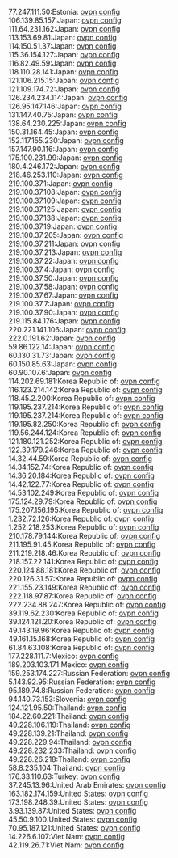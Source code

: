 77.247.111.50:Estonia: [ovpn config](vpn/77_247_111_50.ovpn)  
106.139.85.157:Japan: [ovpn config](vpn/106_139_85_157.ovpn)  
111.64.231.162:Japan: [ovpn config](vpn/111_64_231_162.ovpn)  
113.153.69.81:Japan: [ovpn config](vpn/113_153_69_81.ovpn)  
114.150.51.37:Japan: [ovpn config](vpn/114_150_51_37.ovpn)  
115.36.154.127:Japan: [ovpn config](vpn/115_36_154_127.ovpn)  
116.82.49.59:Japan: [ovpn config](vpn/116_82_49_59.ovpn)  
118.110.28.141:Japan: [ovpn config](vpn/118_110_28_141.ovpn)  
121.106.215.15:Japan: [ovpn config](vpn/121_106_215_15.ovpn)  
121.109.174.72:Japan: [ovpn config](vpn/121_109_174_72.ovpn)  
126.234.234.114:Japan: [ovpn config](vpn/126_234_234_114.ovpn)  
126.95.147.146:Japan: [ovpn config](vpn/126_95_147_146.ovpn)  
131.147.40.75:Japan: [ovpn config](vpn/131_147_40_75.ovpn)  
138.64.230.225:Japan: [ovpn config](vpn/138_64_230_225.ovpn)  
150.31.164.45:Japan: [ovpn config](vpn/150_31_164_45.ovpn)  
152.117.155.230:Japan: [ovpn config](vpn/152_117_155_230.ovpn)  
157.147.90.116:Japan: [ovpn config](vpn/157_147_90_116.ovpn)  
175.100.231.99:Japan: [ovpn config](vpn/175_100_231_99.ovpn)  
180.4.246.172:Japan: [ovpn config](vpn/180_4_246_172.ovpn)  
218.46.253.110:Japan: [ovpn config](vpn/218_46_253_110.ovpn)  
219.100.37.1:Japan: [ovpn config](vpn/219_100_37_1.ovpn)  
219.100.37.108:Japan: [ovpn config](vpn/219_100_37_108.ovpn)  
219.100.37.109:Japan: [ovpn config](vpn/219_100_37_109.ovpn)  
219.100.37.125:Japan: [ovpn config](vpn/219_100_37_125.ovpn)  
219.100.37.138:Japan: [ovpn config](vpn/219_100_37_138.ovpn)  
219.100.37.19:Japan: [ovpn config](vpn/219_100_37_19.ovpn)  
219.100.37.205:Japan: [ovpn config](vpn/219_100_37_205.ovpn)  
219.100.37.211:Japan: [ovpn config](vpn/219_100_37_211.ovpn)  
219.100.37.213:Japan: [ovpn config](vpn/219_100_37_213.ovpn)  
219.100.37.22:Japan: [ovpn config](vpn/219_100_37_22.ovpn)  
219.100.37.4:Japan: [ovpn config](vpn/219_100_37_4.ovpn)  
219.100.37.50:Japan: [ovpn config](vpn/219_100_37_50.ovpn)  
219.100.37.58:Japan: [ovpn config](vpn/219_100_37_58.ovpn)  
219.100.37.67:Japan: [ovpn config](vpn/219_100_37_67.ovpn)  
219.100.37.7:Japan: [ovpn config](vpn/219_100_37_7.ovpn)  
219.100.37.90:Japan: [ovpn config](vpn/219_100_37_90.ovpn)  
219.115.84.176:Japan: [ovpn config](vpn/219_115_84_176.ovpn)  
220.221.141.106:Japan: [ovpn config](vpn/220_221_141_106.ovpn)  
222.0.191.62:Japan: [ovpn config](vpn/222_0_191_62.ovpn)  
59.86.122.14:Japan: [ovpn config](vpn/59_86_122_14.ovpn)  
60.130.31.73:Japan: [ovpn config](vpn/60_130_31_73.ovpn)  
60.150.85.63:Japan: [ovpn config](vpn/60_150_85_63.ovpn)  
60.90.107.6:Japan: [ovpn config](vpn/60_90_107_6.ovpn)  
114.202.69.181:Korea Republic of: [ovpn config](vpn/114_202_69_181.ovpn)  
116.123.214.142:Korea Republic of: [ovpn config](vpn/116_123_214_142.ovpn)  
118.45.2.200:Korea Republic of: [ovpn config](vpn/118_45_2_200.ovpn)  
119.195.237.214:Korea Republic of: [ovpn config](vpn/119_195_237_214.ovpn)  
119.195.237.214:Korea Republic of: [ovpn config](vpn/119_195_237_214.ovpn)  
119.195.82.250:Korea Republic of: [ovpn config](vpn/119_195_82_250.ovpn)  
119.56.244.124:Korea Republic of: [ovpn config](vpn/119_56_244_124.ovpn)  
121.180.121.252:Korea Republic of: [ovpn config](vpn/121_180_121_252.ovpn)  
122.39.179.246:Korea Republic of: [ovpn config](vpn/122_39_179_246.ovpn)  
14.32.44.59:Korea Republic of: [ovpn config](vpn/14_32_44_59.ovpn)  
14.34.152.74:Korea Republic of: [ovpn config](vpn/14_34_152_74.ovpn)  
14.36.20.184:Korea Republic of: [ovpn config](vpn/14_36_20_184.ovpn)  
14.42.122.77:Korea Republic of: [ovpn config](vpn/14_42_122_77.ovpn)  
14.53.102.249:Korea Republic of: [ovpn config](vpn/14_53_102_249.ovpn)  
175.124.29.79:Korea Republic of: [ovpn config](vpn/175_124_29_79.ovpn)  
175.207.156.195:Korea Republic of: [ovpn config](vpn/175_207_156_195.ovpn)  
1.232.72.126:Korea Republic of: [ovpn config](vpn/1_232_72_126.ovpn)  
1.252.218.253:Korea Republic of: [ovpn config](vpn/1_252_218_253.ovpn)  
210.178.79.144:Korea Republic of: [ovpn config](vpn/210_178_79_144.ovpn)  
211.195.91.45:Korea Republic of: [ovpn config](vpn/211_195_91_45.ovpn)  
211.219.218.46:Korea Republic of: [ovpn config](vpn/211_219_218_46.ovpn)  
218.157.22.141:Korea Republic of: [ovpn config](vpn/218_157_22_141.ovpn)  
220.124.88.181:Korea Republic of: [ovpn config](vpn/220_124_88_181.ovpn)  
220.126.31.57:Korea Republic of: [ovpn config](vpn/220_126_31_57.ovpn)  
221.155.23.149:Korea Republic of: [ovpn config](vpn/221_155_23_149.ovpn)  
222.118.97.87:Korea Republic of: [ovpn config](vpn/222_118_97_87.ovpn)  
222.234.88.247:Korea Republic of: [ovpn config](vpn/222_234_88_247.ovpn)  
39.119.62.230:Korea Republic of: [ovpn config](vpn/39_119_62_230.ovpn)  
39.124.121.20:Korea Republic of: [ovpn config](vpn/39_124_121_20.ovpn)  
49.143.19.96:Korea Republic of: [ovpn config](vpn/49_143_19_96.ovpn)  
49.161.15.168:Korea Republic of: [ovpn config](vpn/49_161_15_168.ovpn)  
61.84.63.108:Korea Republic of: [ovpn config](vpn/61_84_63_108.ovpn)  
177.228.111.7:Mexico: [ovpn config](vpn/177_228_111_7.ovpn)  
189.203.103.171:Mexico: [ovpn config](vpn/189_203_103_171.ovpn)  
159.253.174.227:Russian Federation: [ovpn config](vpn/159_253_174_227.ovpn)  
5.143.92.95:Russian Federation: [ovpn config](vpn/5_143_92_95.ovpn)  
95.189.74.8:Russian Federation: [ovpn config](vpn/95_189_74_8.ovpn)  
94.140.73.153:Slovenia: [ovpn config](vpn/94_140_73_153.ovpn)  
124.121.95.50:Thailand: [ovpn config](vpn/124_121_95_50.ovpn)  
184.22.60.221:Thailand: [ovpn config](vpn/184_22_60_221.ovpn)  
49.228.106.119:Thailand: [ovpn config](vpn/49_228_106_119.ovpn)  
49.228.139.21:Thailand: [ovpn config](vpn/49_228_139_21.ovpn)  
49.228.229.94:Thailand: [ovpn config](vpn/49_228_229_94.ovpn)  
49.228.232.233:Thailand: [ovpn config](vpn/49_228_232_233.ovpn)  
49.228.26.218:Thailand: [ovpn config](vpn/49_228_26_218.ovpn)  
58.8.235.104:Thailand: [ovpn config](vpn/58_8_235_104.ovpn)  
176.33.110.63:Turkey: [ovpn config](vpn/176_33_110_63.ovpn)  
37.245.13.96:United Arab Emirates: [ovpn config](vpn/37_245_13_96.ovpn)  
163.182.174.159:United States: [ovpn config](vpn/163_182_174_159.ovpn)  
173.198.248.39:United States: [ovpn config](vpn/173_198_248_39.ovpn)  
3.93.139.87:United States: [ovpn config](vpn/3_93_139_87.ovpn)  
45.50.9.100:United States: [ovpn config](vpn/45_50_9_100.ovpn)  
70.95.187.121:United States: [ovpn config](vpn/70_95_187_121.ovpn)  
14.226.6.107:Viet Nam: [ovpn config](vpn/14_226_6_107.ovpn)  
42.119.26.71:Viet Nam: [ovpn config](vpn/42_119_26_71.ovpn)  
